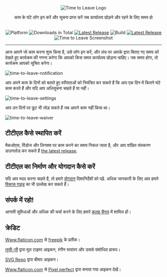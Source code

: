 <div align="center">
  <img src="../assets/timetoleave.png" alt="Time to Leave Logo">

  <p>काम के घंटे लॉग इन करें और सूचना प्राप्त करें जब कार्यालय छोड़ने और रहने के लिए समय हो</p>

  <br/>

<img src="https://img.shields.io/badge/platforms-Windows%20%7C%20MacOS%20%7C%20Linux-green" alt="Platform">
<img src="https://img.shields.io/github/downloads/thamara/time-to-leave/total" alt="Downloads in Total">
<a href="https://github.com/thamara/time-to-leave/releases/latest"><img src="https://img.shields.io/github/v/release/thamara/time-to-leave" alt="Latest Release"></a>
<img src="https://img.shields.io/github/workflow/status/thamara/time-to-leave/Code%20Coverage" alt="Build">
<a href="http://makeapullrequest.com/"><img src="https://img.shields.io/badge/PRs-welcome-purple" alt="Latest Release"></a>

   <br/>

  <img src="https://user-images.githubusercontent.com/3754225/94519528-4e549900-0248-11eb-8872-b6fb2d47f43c.jpg" alt="Time to Leave Screenshot">

  <br/>

</div>

---

आज आपने जो काम करना शुरू किया है, उसे लॉग इन करें, और लंच पर आपके द्वारा बिताए गए समय को देखते हुए कार्यक्रम की गणना करेगा कि आपको किस समय कार्यालय छोड़ना चाहिए। जब समय होगा, तो कार्यक्रम आपको सूचित करेगा।

![time-to-leave-notification](https://user-images.githubusercontent.com/3754225/94519526-4dbc0280-0248-11eb-9738-ffae936cfa4a.jpg)

आप अपने काम के दिनों को बताते हुए वरीयताओं को नियंत्रित कर सकते हैं कि आप एक दिन में कितने घंटे काम करते हैं और यदि आप अधिसूचना चाहते हैं या नहीं।

![time-to-leave-settings](https://user-images.githubusercontent.com/3754225/94519531-4eed2f80-0248-11eb-9303-78f9abe69201.jpg)

आप उन दिनों पर छूट भी जोड़ सकते हैं जब आपने काम नहीं किया था।

![time-to-leave-waiver](https://user-images.githubusercontent.com/3754225/94762058-4e79a380-03c4-11eb-8f28-1c480dbf8b5c.png)

## टीटीएल कैसे स्थापित करें

मैकओएस, विंडोज और लिनक्स पर काम करने का समय निकल जाता है, और आप वांछित संस्करण डाउनलोड कर सकते हैं [the latest release](https://github.com/thamara/time-to-leave/releases/latest).

## टीटीएल का निर्माण और योगदान कैसे करें

यदि आप मदद करना चाहते हैं, तो हमारे [योगदान](../CONTRIBUTING.md) दिशानिर्देशों को पढ़ें.
अधिक जानकारी के लिए आप हमारे [विकास गाइड](../DEVELOPMENT.md) का भी उल्लेख कर सकते हैं।

## संपर्क में रहो!

आगामी सुविधाओं और अधिक की चर्चा करने के लिए हमारे [कलह चैनल](https://discord.gg/P3KkEF5) में शामिल हों।

## क्रेडिट

[Www.flaticon.com](https://www.flaticon.com) से [freepik](https://www.flaticon.com/authors/freepik) के प्रतीक।

[लुसी-जी](https://icon-icons.com/icon/timer/121243) द्वारा मूल टाइमर आइकन, रंगीन रूपांतर और उससे संशोधित प्रारूप।

[SVG Repo](https://www.svgrepo.com/svg/271898/sick) द्वारा बीमार आइकन।

[Www.flaticon.com](https://www.flaticon.com) से [Pixel perfect](https://www.flaticon.com/authors/pixel-perfect) द्वारा बनाया गया आइकन देखें।
